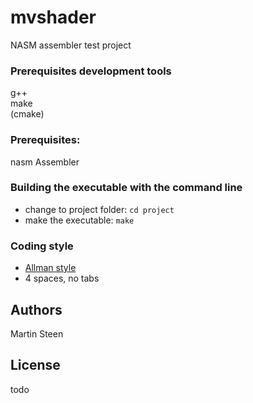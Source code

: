 # mvshader

NASM assembler test project

### Prerequisites development tools

g++  
make  
(cmake)  

### Prerequisites:

nasm Assembler

### Building the executable with the command line

- change to project folder: ``cd project``
- make the executable: ``make``


### Coding style

* [Allman style](https://en.wikipedia.org/wiki/Indentation_style#Allman_style)
* 4 spaces, no tabs

## Authors

Martin Steen

## License

todo


